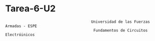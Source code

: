 # Tarea-6-U2

                                          Universidad de las Fuerzas Armadas - ESPE
                                           Fundamentos de Circuitos Electróinicos


